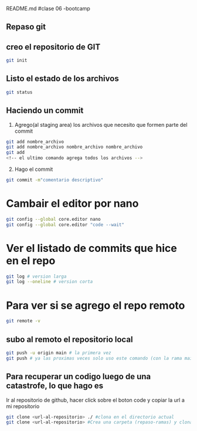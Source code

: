 README.md
#clase 06 -bootcamp

## Repaso git

## creo el repositorio de GIT

```sh
git init
```

## Listo el estado de los archivos

```sh
git status
```

## Haciendo un commit

1. Agrego(al staging area) los archivos que necesito que formen parte del commit

```sh
git add nombre_archivo
git add nombre_archivo nombre_archivo nombre_archivo
git add 
<!-- el ultimo comando agrega todos los archivos -->
```

2. Hago el commit

```sh
git commit -m"comentario descriptivo"
```

# Cambair el editor por nano
```sh
git config --global core.editor nano
git config --global core.editor "code --wait"
```

# Ver el listado de commits que hice en el repo

```sh
git log # version larga
git log --oneline # version corta

```

# Para ver si se agrego el repo remoto
```sh
git remote -v
```


## subo al remoto el repositorio local

```sh
git push -u origin main # la primera vez
git push # ya las proximas veces solo uso este comando (con la rama main)
```

## Para recuperar un codigo luego de una catastrofe, lo que hago es
Ir al repositorio de github, hacer click sobre el boton code y copiar la url a mi repositorio
```sh
git clone <url-al-repositorio> ./ #clona en el directorio actual
git clone <url-al-repositorio> #Crea una carpeta (repaso-ramas) y clona el repositorio remoto al local
```
